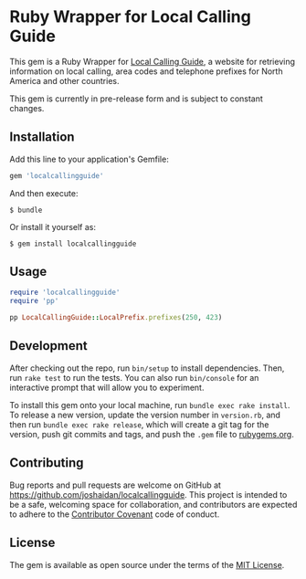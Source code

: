 # Ruby Wrapper for Local Calling Guide

This gem is a Ruby Wrapper for [Local Calling Guide](http://www.localcallingguide.com), a website for retrieving information on local calling, area codes and telephone prefixes for North America and other countries.

This gem is currently in pre-release form and is subject to constant changes.

## Installation

Add this line to your application's Gemfile:

```ruby
gem 'localcallingguide'
```

And then execute:

    $ bundle

Or install it yourself as:

    $ gem install localcallingguide

## Usage

```ruby
require 'localcallingguide'
require 'pp'

pp LocalCallingGuide::LocalPrefix.prefixes(250, 423)

```

## Development

After checking out the repo, run `bin/setup` to install dependencies. Then, run `rake test` to run the tests. You can also run `bin/console` for an interactive prompt that will allow you to experiment.

To install this gem onto your local machine, run `bundle exec rake install`. To release a new version, update the version number in `version.rb`, and then run `bundle exec rake release`, which will create a git tag for the version, push git commits and tags, and push the `.gem` file to [rubygems.org](https://rubygems.org).

## Contributing

Bug reports and pull requests are welcome on GitHub at https://github.com/joshaidan/localcallingguide. This project is intended to be a safe, welcoming space for collaboration, and contributors are expected to adhere to the [Contributor Covenant](http://contributor-covenant.org) code of conduct.


## License

The gem is available as open source under the terms of the [MIT License](http://opensource.org/licenses/MIT).

